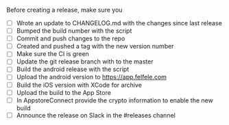 Before creating a release, make sure you

- [ ] Wrote an update to CHANGELOG.md with the changes since last release
- [ ] Bumped the build number with the script
- [ ] Commit and push changes to the repo
- [ ] Created and pushed a tag with the new version number
- [ ] Make sure the CI is green
- [ ] Update the git release branch with to the master
- [ ] Build the android release with the script
- [ ] Upload the android version to https://app.felfele.com
- [ ] Build the iOS version with XCode for archive
- [ ] Upload the build to the App Store
- [ ] In AppstoreConnect provide the crypto information to enable the new build
- [ ] Announce the release on Slack in the #releases channel
